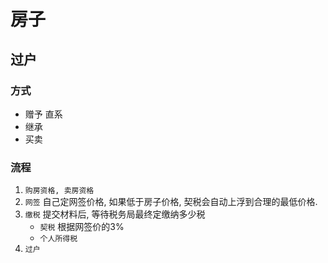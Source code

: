 # 房子

## 过户

### 方式

- 赠予 直系
- 继承
- 买卖

### 流程

1. `购房资格, 卖房资格`
2. `网签` 自己定网签价格, 如果低于房子价格, 契税会自动上浮到合理的最低价格.
3. `缴税` 提交材料后, 等待税务局最终定缴纳多少税
    - `契税` 根据网签价的3%
    - `个人所得税`
4. `过户`